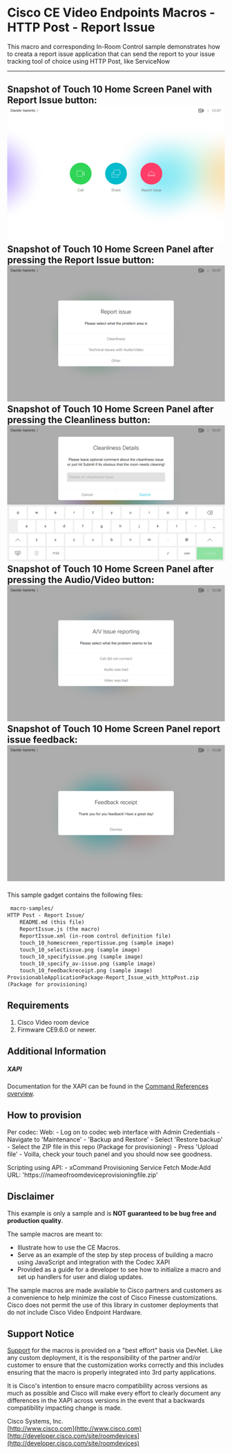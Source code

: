 # Cisco CE Video Endpoints Macros - HTTP Post - Report Issue
This macro and corresponding In-Room Control sample demonstrates how to creata a report issue application that can send the report to your issue tracking tool of choice using HTTP Post, like ServiceNow 

---
Snapshot of Touch 10 Home Screen Panel with Report Issue button:
![Sample In-Room Control Screenshot](touch_10_homescreen_reportissue.png)
Snapshot of Touch 10 Home Screen Panel after pressing the Report Issue button:
![Sample In-Room Control Screenshot](touch_10_selectissue.png)
Snapshot of Touch 10 Home Screen Panel after pressing the Cleanliness button:
![Sample In-Room Control Screenshot](touch_10_specifyissue.png)
Snapshot of Touch 10 Home Screen Panel after pressing the Audio/Video button:
![Sample In-Room Control Screenshot](touch_10_specify_av-issue.png)
Snapshot of Touch 10 Home Screen Panel report issue feedback:
![Sample In-Room Control Screenshot](touch_10_feedbackreceipt.png)
---


This sample gadget contains the following files:

     macro-samples/
	HTTP Post - Report Issue/
		README.md (this file)
		ReportIssue.js (the macro)
		ReportIssue.xml (in-room control definition file)
        touch_10_homescreen_reportissue.png (sample image)
        touch_10_selectissue.png (sample image)
        touch_10_specifyissue.png (sample image)
        touch_10_specify_av-issue.png (sample image)
		touch_10_feedbackreceipt.png (sample image)
    ProvisionableApplicationPackage-Report_Issue_with_httpPost.zip (Package for provisioning)


## Requirements
1. Cisco Video room device
2. Firmware CE9.6.0 or newer.


## Additional Information
##### XAPI
Documentation for the XAPI can be found in the [Command References overview](https://www.cisco.com/c/en/us/support/collaboration-endpoints/telepresence-quick-set-series/products-command-reference-list.html).

## How to provision
Per codec:
  Web:
    - Log on to codec web interface with Admin Credentials
    - Navigate to 'Maintenance' - 'Backup and Restore'
    - Select 'Restore backup'
    - Select the ZIP file in this repo (Package for provisioning)
    - Press 'Upload file'
    - Voilla, check your touch panel and you should now see goodness.

  Scripting using API:
    - xCommand Provisioning Service Fetch Mode:Add URL: 'https://<YourPath>/nameofroomdeviceprovisioningfile.zip'

## Disclaimer
This example is only a sample and is **NOT guaranteed to be bug free and production quality**.

The sample macros are meant to:
- Illustrate how to use the CE Macros.
- Serve as an example of the step by step process of building a macro using JavaScript and integration with the Codec XAPI
- Provided as a guide for a developer to see how to initialize a macro and set up handlers for user and dialog updates.

The sample macros are made available to Cisco partners and customers as a convenience to help minimize the cost of Cisco Finesse customizations. Cisco does not permit the use of this library in customer deployments that do not include Cisco Video Endpoint Hardware.

## Support Notice
[Support](http://developer.cisco.com/site/devnet/support) for the macros is provided on a "best effort" basis via DevNet. Like any custom deployment, it is the responsibility of the partner and/or customer to ensure that the customization works correctly and this includes ensuring that the macro is properly integrated into 3rd party applications.

It is Cisco's intention to ensure macro compatibility across versions as much as possible and Cisco will make every effort to clearly document any differences in the XAPI across versions in the event that a backwards compatibility impacting change is made.

Cisco Systems, Inc.<br>
[http://www.cisco.com](http://www.cisco.com)<br>
[http://developer.cisco.com/site/roomdevices](http://developer.cisco.com/site/roomdevices)
